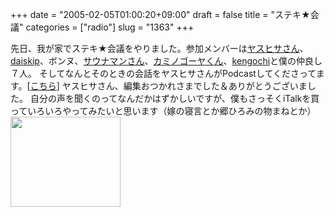 +++
date = "2005-02-05T01:00:20+09:00"
draft = false
title = "ステキ★会議"
categories = ["radio"]
slug = "1363"
+++

先日、我が家でステキ★会議をやりました。参加メンバーは<a href="http://www.yasuhisa.com/could/" title="COULD">ヤスヒサさん</a>、<a href="http://daiskip.com/" title="daiskip.com">daiskip</a>、ボンヌ、<a href="http://vgzh.dtdns.net/mt/index.html" title="モイモラ">サウナマンさん</a>、<a href="http://2xup.org/" title="2xUP">カミノゴーヤくん</a>、<a href="http://gnk.s15.xrea.com/" title="@ parallel minds">kengochi</a>と僕の仲良し７人。
そしてなんとそのときの会話をヤスヒサさんがPodcastしてくださってます。[<a href="http://www.yasuhisa.com/could/entries/000674.php" target="_blank">こちら</a>]
ヤスヒサさん、編集おつかれさまでした＆ありがとうございました。
自分の声を聞くのってなんだかはずかしいですが、僕もさっそくiTalkを買っていろいろやってみたいと思います（嫁の寝言とか郷ひろみの物まねとか）
<img src="http://ieiriblog.jugem.jp/?image=4122" width="176" height="144" alt="" class="pict" />
